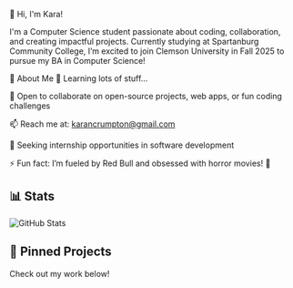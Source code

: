 👋 Hi, I'm Kara!

I'm a Computer Science student passionate about coding, collaboration, and creating impactful projects. Currently studying at Spartanburg Community College, I’m excited to join Clemson University in Fall 2025 to pursue my BA in Computer Science!

🚀 About Me
🌱 Learning lots of stuff... 

👯 Open to collaborate on open-source projects, web apps, or fun coding challenges

📫 Reach me at: karancrumpton@gmail.com

💼 Seeking internship opportunities in software development

⚡ Fun fact: I’m fueled by Red Bull and obsessed with horror movies! 🎃

## 📊 Stats
![GitHub Stats](https://github-readme-stats.vercel.app/api?username=KaradactylD&show_icons=true&theme=radical)

## 📌 Pinned Projects
Check out my work below!
